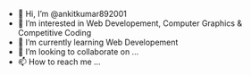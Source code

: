 - 👋 Hi, I’m @ankitkumar892001
- 👀 I’m interested in Web Developement, Computer Graphics & Competitive Coding
- 🌱 I’m currently learning Web Developement
- 💞️ I’m looking to collaborate on ...
- 📫 How to reach me ...

<!---
ankitkumar892001/ankitkumar892001 is a ✨ special ✨ repository because its `README.md` (this file) appears on your GitHub profile.
You can click the Preview link to take a look at your changes.
--->
